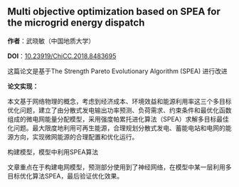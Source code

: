 ## Multi objective optimization based on SPEA for the microgrid energy dispatch

**作者**：武晓敏（中国地质大学）

**DOI**：[10.23919/ChiCC.2018.8483695](https://doi.org/10.23919/ChiCC.2018.8483695)

这篇论文是基于The Strength Pareto Evolutionary Algorithm (SPEA) 进行改进

**论文实现：**

本文基于网络物理的概念，考虑到经济成本、环境效益和能源利用率这三个多目标优化问题，建立了由分散式发电输出功率预测、负荷需求、约束条件和最优化函数组成的微电网能量分配模型，采用强度帕累托进化算法（SPEA）求解多目标最佳化问题。最大限度地利用可再生能源，合理规划分散式发电、蓄能电站和电网的能源方向，实现微网能源的合理配置和优化运行。

构建模型，模型中利用SPEA算法

文章重点在于构建电网模型，预测部分使用到了神经网络，在模型中某一层利用多目标优化算法SPEA，最后验证优化效果。